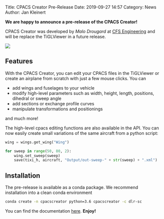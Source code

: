 Title: CPACS Creator Pre-Release
Date: 2019-09-27 14:57
Category: News
Author: Jan Kleinert

**We are happy to announce a pre-release of the CPACS Creator!**

CPACS Creator was developed by *Malo Drougard* at [CFS Engineering](https://cfse.ch/) and will be replace the TiGLViewer in a future release. 

<div class="feature-image">
	<img src="images/cpacscreator-gui.png"/>
</div>

## Features

With the CPACS Creator, you can edit your CPACS files in the TiGLViewer or create an airplane from scratch with just a few mouse clicks. You can

  - add wings and fuselages to your vehicle
  - modify high-level parameters such as width, height, length, positions, dihedral or sweep angle
  - add sections or exchange profile curves
  - manipulate transformations and positionings

and much more!

The high-level cpacs editing functions are also available in the API. You can now easily create small variations of the same aircraft from a python script:

```python
wing = wings.get_wing("Wing")

for sweep in range(50, 80, 2):
    wing.set_sweep(sweep)
    save(tixi_h, aircraft, "Output/out-sweep-" + str(sweep) + ".xml")
```

## Installation

The pre-release is available as a conda package. We recommend installation into a clean conda environment

```bash
conda create -n cpacscreator python=3.6 cpacscreator -c dlr-sc
```

You can find the documentation [here](pages/documentation). **Enjoy!**
